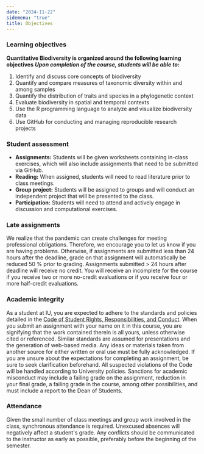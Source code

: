 ```yaml
---
date: "2024-11-22"
sidemenu: "true"
title: Objectives
---
```

### Learning objectives
**Quantitative Biodiversity is organized around the following learning objectives**
***Upon completion of the course, students will be able to:***
1. Identify and discuss core concepts of biodiversity
2. Quantify and compare measures of taxonomic diversity within and among samples
3. Quantify the distribution of traits and species in a phylogenetic context
4. Evaluate biodiversity in spatial and temporal contexts
5. Use the R programming language to analyze and visualize biodiversity data
6. Use GitHub for conducting and managing reproducible research projects

### Student assessment
* **Assignments:** Students will be given worksheets containing in-class exercises, which will also include assignments that need to be submitted via GitHub.
* **Reading:** When assigned, students will need to read literature prior to class meetings. 
* **Group project:** Students will be assigned to groups and will conduct an independent project that will be presented to the class.
* **Participation:** Students will need to attend and actively engage in discussion and computational exercises.

### Late assignments
We realize that the pandemic can create challenges for meeting professional obligations. Therefore, we encourage you to let us know if you are having problems. Otherwise, if assignments are submitted less than 24 hours after the deadline, grade on that assignment will automatically be reduced 50 % prior to grading. Assignments submitted > 24 hours after deadline will receive no credit. You will receive an incomplete for the course if you receive two or more no-credit evaluations or if you receive four or more half-credit evaluations.  

### Academic integrity
As a student at IU, you are expected to adhere to the standards and policies detailed in the [Code of Student Rights, Responsibilities, and Conduct](http://www.iu.edu/~code/). When you submit an assignment with your name on it in this course, you are signifying that the work contained therein is all yours, unless otherwise cited or referenced. Similar standards are assumed for presentations and the generation of web-based media. Any ideas or materials taken from another source for either written or oral use must be fully acknowledged. If you are unsure about the expectations for completing an assignment, be sure to seek clarification beforehand. All suspected violations of the Code will be handled according to University policies. Sanctions for academic misconduct may include a failing grade on the assignment, reduction in your final grade, a failing grade in the course, among other possibilities, and must include a report to the Dean of Students.

### Attendance
Given the small number of class meetings and group work involved in the class, synchronous attendance is required. Unexcused absences will negatively affect a student's grade. Any conflicts should be communicated to the instructor as early as possible, preferably before the beginning of the semester.
